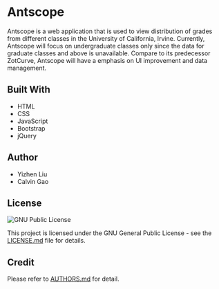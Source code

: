 # Antscope
Antscope is a web application that is used to view distribution of grades from different classes in the University of California, Irvine. Currently, Antscope will focus on undergraduate classes only since the data for graduate classes and above is unavailable. Compare to its predecessor ZotCurve, Antscope will have a emphasis on UI improvement and data management. 

## Built With
* HTML
* CSS
* JavaScript
* Bootstrap
* jQuery

## Author
* Yizhen Liu
* Calvin Gao

## License
![](https://www.gnu.org/graphics/gplv3-or-later.svg "GNU Public License")

This project is licensed under the GNU General Public License - see the [LICENSE.md](LICENSE) file for details.

## Credit
Please refer to [AUTHORS.md](AUTHORS.md) for detail.
